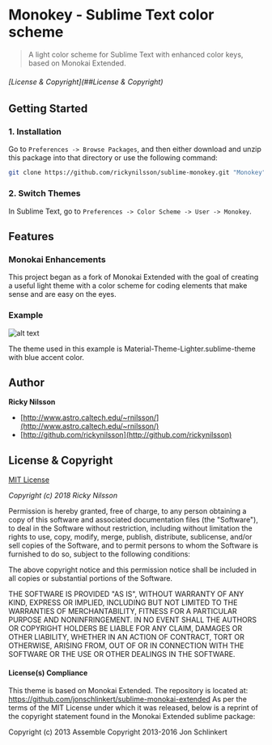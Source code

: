 # Monokey - Sublime Text color scheme

> A light color scheme for Sublime Text with enhanced color keys, based on Monokai Extended.


###### [License & Copyright](##License & Copyright)

## Getting Started

### 1. Installation

Go to `Preferences -> Browse Packages`, and then either download and unzip this package into that directory or use the following command:

``` bash
git clone https://github.com/rickynilsson/sublime-monokey.git "Monokey"
```

### 2. Switch Themes

In Sublime Text, go to `Preferences -> Color Scheme -> User -> Monokey`.


## Features
### Monokai Enhancements

This project began as a fork of Monokai Extended with the goal of creating a useful light theme with a color scheme for coding elements that make sense and are easy on the eyes.

### Example

![alt text](../master/Monokey_screen.png)

The theme used in this example is Material-Theme-Lighter.sublime-theme with blue accent color.

## Author

**Ricky Nilsson**

+ [http://www.astro.caltech.edu/~rnilsson/](http://www.astro.caltech.edu/~rnilsson/)
+ [http://github.com/rickynilsson](http://github.com/rickynilsson)


## License & Copyright

[MIT License](LICENSE)

*Copyright (c) 2018 Ricky Nilsson*

Permission is hereby granted, free of charge, to any person obtaining a copy
of this software and associated documentation files (the "Software"), to deal
in the Software without restriction, including without limitation the rights
to use, copy, modify, merge, publish, distribute, sublicense, and/or sell
copies of the Software, and to permit persons to whom the Software is
furnished to do so, subject to the following conditions:

The above copyright notice and this permission notice shall be included in
all copies or substantial portions of the Software.

THE SOFTWARE IS PROVIDED "AS IS", WITHOUT WARRANTY OF ANY KIND, EXPRESS OR
IMPLIED, INCLUDING BUT NOT LIMITED TO THE WARRANTIES OF MERCHANTABILITY,
FITNESS FOR A PARTICULAR PURPOSE AND NONINFRINGEMENT. IN NO EVENT SHALL THE
AUTHORS OR COPYRIGHT HOLDERS BE LIABLE FOR ANY CLAIM, DAMAGES OR OTHER
LIABILITY, WHETHER IN AN ACTION OF CONTRACT, TORT OR OTHERWISE, ARISING FROM,
OUT OF OR IN CONNECTION WITH THE SOFTWARE OR THE USE OR OTHER DEALINGS IN
THE SOFTWARE.

#### License(s) Compliance

This theme is based on Monokai Extended. The repository is located at:
  https://github.com/jonschlinkert/sublime-monokai-extended 
As per the terms of the MIT License
under which it was released, below is a reprint of the copyright statement 
found in the Monokai Extended sublime package:

Copyright (c) 2013 Assemble
Copyright 2013-2016 Jon Schlinkert
